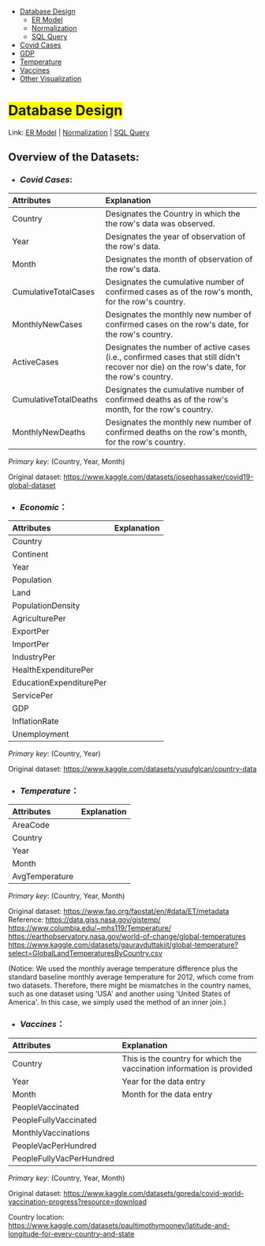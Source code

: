 <link rel="stylesheet" href="style.css">
<nav>
    <ul>
        <li><a href="/Data_Visualization_Covid_Temp_GDP/">Database Design</a>
            <ul>
                <li><a href="/Data_Visualization_Covid_Temp_GDP/ER/">ER Model</a></li>
                <li><a href="/Data_Visualization_Covid_Temp_GDP/Norm/">Normalization</a></li>
                <li><a href="/Data_Visualization_Covid_Temp_GDP/Query/">SQL Query</a></li>
            </ul>
        </li>
        <li><a href="/Data_Visualization_Covid_Temp_GDP/Cases/">Covid Cases</a></li>
        <li><a href="/Data_Visualization_Covid_Temp_GDP/GDP/">GDP</a></li>
        <li><a href="//Data_Visualization_Covid_Temp_GDPTemp/">Temperature</a></li>
        <li><a href="/Data_Visualization_Covid_Temp_GDP/Vac/">Vaccines</a></li>
        <li><a href="/Data_Visualization_Covid_Temp_GDP/Visual/">Other Visualization</a></li>
    </ul>
</nav>



# <span style="background-color: yellow;">Database Design</span>
Link: [ER Model](ER/ "Link to ER Model") | [Normalization](Norm/ "Link to Normalization") | [SQL Query](Query/ "Link to SQL Query")

## Overview of the Datasets:
- ### *Covid Cases*:

| Attributes               | Explanation                                                                     |
| :----------------------- | :------------------------------------------------------------------------------ |
| Country                  | Designates the Country in which the the row's data was observed.              |
| Year                     | Designates the year of observation of the row's data.                         |
| Month                    | Designates the month of observation of the row's data.                        |
| CumulativeTotalCases     | Designates the cumulative number of confirmed cases as of the row's month, for the row's country.|
| MonthlyNewCases          | Designates the monthly new number of confirmed cases on the row's date, for the row's country.|
| ActiveCases              | Designates the number of active cases (i.e., confirmed cases that still didn't recover nor die) on the row's date, for the row's country.|
| CumulativeTotalDeaths    | Designates the cumulative number of confirmed deaths as of the row's month, for the row's country.|
| MonthlyNewDeaths         | Designates the monthly new number of confirmed deaths on the row's month, for the row's country.|

*Primary key*: (Country, Year, Month)

Original dataset: https://www.kaggle.com/datasets/josephassaker/covid19-global-dataset


- ### *Economic*：

| Attributes               | Explanation                                                                     |
| :----------------------- | :------------------------------------------------------------------------------ |
| Country                  |                                                                               |
| Continent                |                                                                               |
| Year                     |                                                                               |
| Population               |                                                                               |
| Land                     |                                                                               |
| PopulationDensity        |                                                                               |
| AgriculturePer           |                                                                               |
| ExportPer                |                                                                               |
| ImportPer                |                                                                               |
| IndustryPer              |                                                                               |
| HealthExpenditurePer     |                                                                               |
| EducationExpenditurePer  |                                                                               |
| ServicePer               |                                                                               |
| GDP                      |                                                                               |
| InflationRate            |                                                                               |
| Unemployment             |                                                                               |

*Primary key*: (Country, Year)

Original dataset: https://www.kaggle.com/datasets/yusufglcan/country-data


- ### *Temperature*：

| Attributes               | Explanation                                                                     |
| :----------------------- | :------------------------------------------------------------------------------ |
| AreaCode                 |                                                                               |
| Country                  |                                                                               |
| Year                     |                                                                               |
| Month                    |                                                                               |
| AvgTemperature           |                                                                               |

*Primary key*: (Country, Year, Month)

Original dataset: https://www.fao.org/faostat/en/#data/ET/metadata
Reference:
https://data.giss.nasa.gov/gistemp/
https://www.columbia.edu/~mhs119/Temperature/
https://earthobservatory.nasa.gov/world-of-change/global-temperatures
https://www.kaggle.com/datasets/gauravduttakiit/global-temperature?select=GlobalLandTemperaturesByCountry.csv

(Notice: We used the monthly average temperature difference plus the standard baseline monthly average temperature for 2012, which come from two datasets. Therefore, there might be mismatches in the country names, such as one dataset using 'USA' and another using 'United States of America'. In this case, we simply used the method of an inner join.)

- ### *Vaccines*：

| Attributes               | Explanation                                                                     |
| :----------------------- | :------------------------------------------------------------------------------ |
| Country                  | This is the country for which the vaccination information is provided           |
| Year                     | Year for the data entry                                                         |
| Month                    | Month for the data entry                                                        |
| PeopleVaccinated         |                                                                                 |
| PeopleFullyVaccinated    |                                                                                 |
| MonthlyVaccinations      |                                                                                 |
| PeopleVacPerHundred      |                                                                                 |
| PeopleFullyVacPerHundred |                                                                                 |

*Primary key*: (Country, Year, Month)
				
Original dataset: https://www.kaggle.com/datasets/gpreda/covid-world-vaccination-progress?resource=download

Country location: https://www.kaggle.com/datasets/paultimothymooney/latitude-and-longitude-for-every-country-and-state

